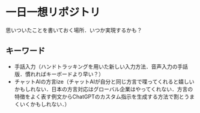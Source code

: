 # 一日一想リポジトリ

思いついたことを書いておく場所．いつか実現するかも？

## キーワード

- 手話入力（ハンドトラッキングを用いた新しい入力方法．音声入力の手話版．慣れればキーボードより早い？）
- チャットAIの方言ize（チャットAIが自分と同じ方言で喋ってくれると嬉しいかもしれない．日本の方言対応はグローバル企業はやってくれない．方言の特徴をよく表す例文からChatGPTのカスタム指示を生成する方法で割とうまくいくかもしれない．）
